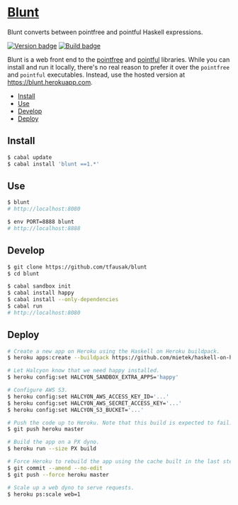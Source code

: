# [Blunt][]

Blunt converts between pointfree and pointful Haskell expressions.

[![Version badge][]][version]
[![Build badge]][build]

Blunt is a web front end to the [pointfree][] and [pointful][] libraries. While
you can install and run it locally, there's no real reason to prefer it over
the `pointfree` and `pointful` executables. Instead, use the hosted version at
<https://blunt.herokuapp.com>.

-   [Install](#install)
-   [Use](#use)
-   [Develop](#develop)
-   [Deploy](#deploy)

## Install

``` sh
$ cabal update
$ cabal install 'blunt ==1.*'
```

## Use

``` sh
$ blunt
# http://localhost:8080

$ env PORT=8888 blunt
# http://localhost:8888
```

## Develop

``` sh
$ git clone https://github.com/tfausak/blunt
$ cd blunt

$ cabal sandbox init
$ cabal install happy
$ cabal install --only-dependencies
$ cabal run
# http://localhost:8080
```

## Deploy

``` sh
# Create a new app on Heroku using the Haskell on Heroku buildpack.
$ heroku apps:create --buildpack https://github.com/mietek/haskell-on-heroku

# Let Halcyon know that we need happy installed.
$ heroku config:set HALCYON_SANDBOX_EXTRA_APPS='happy'

# Configure AWS S3.
$ heroku config:set HALCYON_AWS_ACCESS_KEY_ID='...'
$ heroku config:set HALCYON_AWS_SECRET_ACCESS_KEY='...'
$ heroku config:set HALCYON_S3_BUCKET='...'

# Push the code up to Heroku. Note that this build is expected to fail.
$ git push heroku master

# Build the app on a PX dyno.
$ heroku run --size PX build

# Force Heroku to rebuild the app using the cache built in the last step.
$ git commit --amend --no-edit
$ git push --force heroku master

# Scale up a web dyno to serve requests.
$ heroku ps:scale web=1
```

[Blunt]: https://github.com/tfausak/blunt
[Version badge]: https://img.shields.io/hackage/v/blunt.svg?label=version
[version]: https://hackage.haskell.org/package/blunt
[Build badge]: https://travis-ci.org/tfausak/blunt.svg?branch=master
[build]: https://travis-ci.org/tfausak/blunt
[pointfree]: http://hackage.haskell.org/package/pointfree
[pointful]: http://hackage.haskell.org/package/pointful
